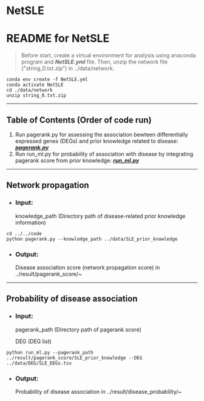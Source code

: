 # NetSLE
# README for NetSLE

> Before start, create a virtual environment for analysis using anaconda program and ___NetSLE.yml___ file. Then, unzip the network file ("string_0.txt.zip") in ../data/network.
```
conda env create -f NetSLE.yml
conda activate NetSLE
cd ./data/network
unzip string_0.txt.zip
```

---------------------------------------
## Table of Contents (Order of code run)
1. Run pagerank.py for assessing the association bewteen differentially expressed genes (DEGs) and prior knowledge related to disease: [___pagerank.py___](#pagerank.py)
2. Run run_ml.py for probability of association with disease by integrating pagerank score from prior knowledge: [___run_ml.py___](#run_ml.py)

* * *
## <a name="pagerank.py"></a> Network propagation
* ### Input:
    knowledge_path (Directory path of disease-related prior knowledge information)
  
```
cd ../../code
python pagerank.py --knowledge_path ../data/SLE_prior_knowledge
```

* ### Output:
    Disease association score (network propagation score) in ../result/pagerank_score/~
  

* * *
## <a name="run_ml.py"></a> Probability of disease association
* ### Input:
    pagerank_path (Directory path of pagerank score)

    DEG (DEG list)

  
```
python run_ml.py --pagerank_path ../result/pagerank_score/SLE_prior_knowledge --DEG ../data/DEG/SLE_DEGs.tsv
```

* ### Output:
    Probability of disease association in ../result/disease_probability/~
  
